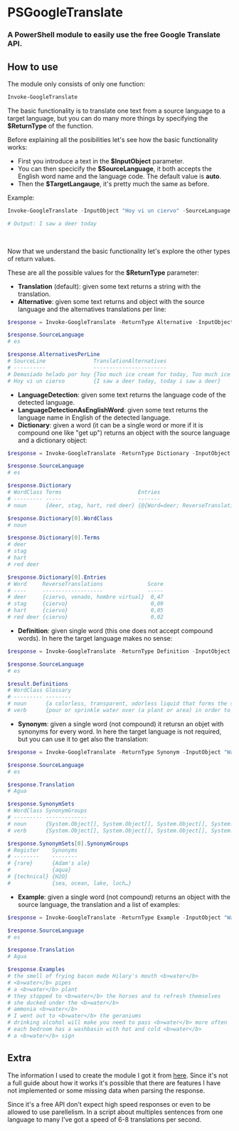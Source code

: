 # PSGoogleTranslate

<h3>A PowerShell module to easily use the free Google Translate API.</h3>

## How to use

The module only consists of only one function:

~~~PowerShell
Invoke-GoogleTranslate
~~~

The basic functionality is to translate one text from a source language to a target language, but you can do many more things by specifying the **$ReturnType** of the function.

Before explaining all the posibilities let's see how the basic functionality works:

- First you introduce a text in the **$InputObject** parameter.
- You can then specicify the **$SourceLanguage**, it both accepts the English word name and the language code.
The default value is **auto**.
- Then the **$TargetLangauge**, it's pretty much the same as before.

Example:
~~~PowerShell
Invoke-GoogleTranslate -InputObject "Hoy vi un ciervo" -SourceLanguage Spanish -TargetLanguage English

# Output: I saw a deer today
~~~
<br>

Now that we understand the basic functionality let's explore the other types of return values.

 These are all the possible values for the **$ReturnType** parameter:
- **Translation** (default):  given some text  returns a string with the translation.
- **Alternative**: given some text  returns and object with the source language and the alternatives translations per line:
~~~PowerShell
$response = Invoke-GoogleTranslate -ReturnType Alternative -InputObject "Hoy vi un ciervo`nDemasiado helado por hoy" -SourceLanguage Spanish -TargetLanguage English

$response.SourceLanguage
# es

$response.AlternativesPerLine
# SourceLine               TranslationAlternatives
# ----------               -----------------------
# Demasiado helado por hoy {Too much ice cream for today, Too much ice cream today}
# Hoy vi un ciervo         {I saw a deer today, today i saw a deer}
~~~

- **LanguageDetection**: given some text returns the language code of the detected language.
- **LanguageDetectionAsEnglishWord**: given some text  returns the language name in English of the detected language.
- **Dictionary**: given a word (it can be a single word or more if it is compound one like "get up") returns an object with the source language and a dictionary object:
~~~PowerShell
$response = Invoke-GoogleTranslate -ReturnType Dictionary -InputObject "Ciervo" -SourceLanguage Spanish -TargetLanguage English

$response.SourceLanguage
# es

$response.Dictionary
# WordClass Terms                        Entries
# --------- -----                        -------
# noun      {deer, stag, hart, red deer} {@{Word=deer; ReverseTranslations=System.Object[]; Score=0,4650432}, @{Word=stag; ReverseTranslations=System.Object[]; Score=0,08737902}, @{Word=hart; ReverseTranslation…

$response.Dictionary[0].WordClass
# noun

$response.Dictionary[0].Terms
# deer
# stag
# hart
# red deer

$response.Dictionary[0].Entries
# Word     ReverseTranslations              Score
# ----     -------------------              -----
# deer     {ciervo, venado, hombre virtual}  0,47
# stag     {ciervo}                          0,09
# hart     {ciervo}                          0,05
# red deer {ciervo}                          0,02
~~~

- **Definition**: given single word (this one does not accept compound words). In here the target language makes no sense:
~~~PowerShell
$response = Invoke-GoogleTranslate -ReturnType Definition -InputObject "Water" -SourceLanguage English

$response.SourceLanguage
# es

$result.Definitions
# WordClass Glossary
# --------- --------
# noun      {a colorless, transparent, odorless liquid that forms the seas, lakes, rivers, and rain and is the basis of the fluids of living organis…
# verb      {pour or sprinkle water over (a plant or area) in order to encourage plant growth., (of the eyes) become full of moisture or tears., dil…
~~~

- **Synonym**: given a single word (not compound) it retursn an objet with synonyms for every word. In here the target language is not required, but you can use it to get also the translation:

~~~PowerShell
$response = Invoke-GoogleTranslate -ReturnType Synonym -InputObject "Water" -SourceLanguage English -TargetLanguage Spanish

$response.SourceLanguage
# es

$response.Translation
# Agua

$response.SynonymSets
# WordClass SynonymGroups
# --------- -------------
# noun      {System.Object[], System.Object[], System.Object[], System.Object[]}
# verb      {System.Object[], System.Object[], System.Object[], System.Object[]…}

$response.SynonymSets[0].SynonymGroups
# Register    Synonyms
# --------    --------
# {rare}      {Adam's ale}
#             {aqua}
# {technical} {H2O}
#             {sea, ocean, lake, loch…}
~~~

- **Example**: given a single word (not compound) returns an object with the source language, the translation and a list of examples:
~~~PowerShell
$response = Invoke-GoogleTranslate -ReturnType Example -InputObject "Water" -SourceLanguage English  -TargetLanguage Spanish

$response.SourceLanguage
# es

$response.Translation
# Agua

$response.Examples
# the smell of frying bacon made Hilary's mouth <b>water</b>
# <b>water</b> pipes
# a <b>water</b> plant
# they stopped to <b>water</b> the horses and to refresh themselves
# she ducked under the <b>water</b>
# ammonia <b>water</b>
# I went out to <b>water</b> the geraniums
# drinking alcohol will make you need to pass <b>water</b> more often
# each bedroom has a washbasin with hot and cold <b>water</b>
# a <b>water</b> sign
~~~

## Extra

The information I used to create the module I got it from [here](https://wiki.freepascal.org/Using_Google_Translate).
Since it's not a full guide about how it works it's possible that there are features I have not implemented or some missing data when parsing the response.

Since it's a free API don't expect high speed responses or even to be allowed to use parellelism.
In a script about multiples sentences from one language to many I've got a speed of 6-8 translations per second.
